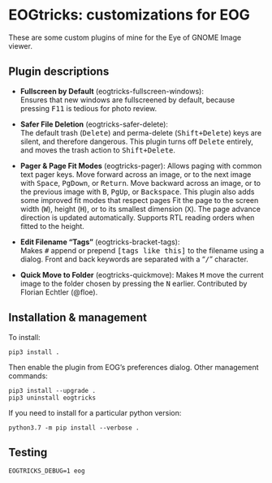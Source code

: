 # EOGtricks: customizations for EOG

These are some custom plugins of mine for the Eye of GNOME Image viewer.

## Plugin descriptions

* **Fullscreen by Default** (eogtricks-fullscreen-windows):  
  Ensures that new windows are fullscreened by default,
  because pressing <kbd>F11</kbd> is tedious for photo review.

* **Safer File Deletion** (eogtricks-safer-delete):  
  The default trash (<kbd>Delete</kbd>)
  and perma-delete (<kbd>Shift+Delete</kbd>) keys are silent,
  and therefore dangerous.
  This plugin turns off <kbd>Delete</kbd> entirely,
  and moves the trash action to <kbd>Shift+Delete</kbd>.

* **Pager & Page Fit Modes** (eogtricks-pager):
  Allows paging with common text pager keys.
  Move forward across an image, or to the next image with
  <kbd>Space</kbd>, <kbd>PgDown</kbd>, or <kbd>Return</kbd>.
  Move backward across an image, or to the previous image with
  <kbd>B</kbd>, <kbd>PgUp</kbd>, or <kbd>Backspace</kbd>.
  This plugin also adds some improved fit modes that respect pages
  Fit the page to the screen width (<kbd>W</kbd>), height (<kbd>H</kbd>),
  or to its smallest dimension (<kbd>X</kbd>). The page advance
  direction is updated automatically.
  Supports RTL reading orders when fitted to the height.

* **Edit Filename “Tags”** (eogtricks-bracket-tags):  
  Makes <kbd>#</kbd> append or prepend <samp>[tags like this]</samp>
  to the filename using a dialog.
  Front and back keywords are separated with a “<samp>/</samp>”
  character.

* **Quick Move to Folder** (eogtricks-quickmove):
  Makes <kbd>M</kbd> move the current image to the folder chosen
  by pressing the <kbd>N</kbd> earlier.
  Contributed by Florian Echtler (@floe).

## Installation & management

To install:

    pip3 install .

Then enable the plugin from EOG’s preferences dialog.
Other management commands:

    pip3 install --upgrade .
    pip3 uninstall eogtricks

If you need to install for a particular python version:

    python3.7 -m pip install --verbose .

## Testing

    EOGTRICKS_DEBUG=1 eog
